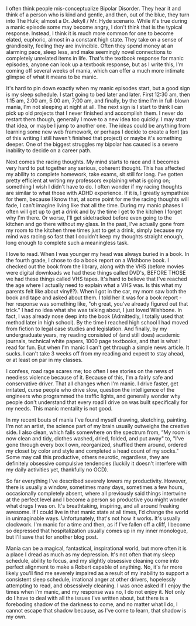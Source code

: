 I often think people mis-conceptualize Bipolar Disorder. They hear it and think of a person who is kind and gentle, and then, out of the blue, they turn into The Hulk; almost a Dr. Jekyll / Mr. Hyde scenario. While it's true during a manic episode some may become angry, I don't think that is the typical response. Instead, I think it is much more common for one to become elated, euphoric, almost in a constant high state. They take on a sense of grandiosity, feeling they are invincible. Often they spend money at an alarming pace, sleep less, and make seemingly novel connections to completely unrelated items in life. That's the textbook response for manic episodes, anyone can look up a textbook response, but as I write this, I'm coming off several weeks of mania, which can offer a much more intimate glimpse of what it means to be manic.

It's hard to pin down exactly when my manic episodes start, but a good sign is my sleep schedule. I start going to bed later and later. First 12:30 am, then 1:15 am, 2:00 am, 5:00 am, 7;00 am, and finally, by the time I'm in full-blown mania, I'm not sleeping at night at all. The next sign is I start to think I can pick up old projects that I never finished and accomplish them. I never do restart them though, generally I move to a new idea too quickly. I may start that idea, or maybe I jump to another one. The ideas could be anything from learning some new web framework, or perhaps I decide to create a font (as of this writing I still haven't finished that project) or maybe it's something deeper. One of the biggest struggles my bipolar has caused is a severe inability to decide on a career path.

Next comes the racing thoughts. My mind starts to race and it becomes very hard to put together any serious, coherent thought. This has affected my ability to complete homework, take exams, sit still for long. I've gotten pretty efficient at writing my professors explaining what is going on; something I wish I didn't have to do. I often wonder if my racing thoughts are similar to what those with ADHD experience. If it is, I greatly sympathize for them, because I know that, at some point for me the racing thoughts will fade, I can't imagine living like that all the time. During my manic phases I often will get up to get a drink and by the time I get to the kitchen I forget why I'm there. Or worse, I'll get sidetracked before even going to the kitchen and go there without my glass. In the past, I've actually gone from my room to the kitchen three times just to get a drink, simply because my mind was racing so fast that I couldn't keep my thoughts straight enough, long enough to complete such a meaningless task.

I love to read. When I was younger my head was always buried in a book. In the fourth grade, I chose to do a book report on a Wishbone book. I checked out the book from the library, along with the VHS (before movies were digital downloads we had these things called DVD's, BEFORE THOSE we had these things called VHS tapes. It's hard to believe that I've reached the age where I actually need to explain what a VHS was. Is this what my parents felt like about vinyl!?). When I got in the car, my mom saw both the book and tape and asked about them. I told her it was for a book report - her response was something like, "oh great, you've already figured out that trick." I had no idea what she was talking about, I just loved Wishbone. In fact, I was already nose deep into the book (Admittedly, I totally used that method later in high school). By the time I reached high school I had moved from fiction to legal case studies and legislation. And finally, by my undergraduate years, my reading consisted of (and still does) academic journals, technical white papers, 1000 page textbooks, and that is what I read for fun. But when I'm manic I can't get through a simple news article. It sucks. I can't take 3 weeks off from my reading and expect to stay ahead, or at least on par in my classes.

I confess, road rage scares me; too often I see stories on the news of needless violence because of it. Because of this, I'm a fairly safe and conservative driver. That all changes when I'm manic. I drive faster, get irritated, curse people who drive slow, question the intelligence of the engineers who programmed the traffic lights,  and generally wonder why people don't understand that every road I drive on was built specifically for my needs. This manic mentality is not good.

In my recent bouts of mania I've found myself drawing, sketching, painting. I'm not an artist, the science part of my brain usually outweighs the creative side. I also clean, which falls somewhere on the spectrum from, “My room is now clean and tidy, clothes washed, dried, folded, and put away" to, "I've gone through every box I own, reorganized, shuffled them around, ordered my closet by color and style and completed a head count of my socks." Some may call this productive, others neurotic, regardless, they are definitely obsessive compulsive tendencies (luckily it doesn't interfere with my daily activities yet, thankfully no OCD).

So far everything I've described severely lowers my productivity. However, there is usually a window, sometimes many days, sometimes a few hours, occasionally completely absent, where all previously said things intertwine at the perfect level and I become a person so productive you might wonder what drugs I was on. It's breathtaking, inspiring, and all around freaking awesome. If I could live in that manic state at all times, I'd change the world in unimaginable ways. Unfortunately, that's not how it works. It's usually clockwork. I'm manic for a time and then, as if I've fallen off a cliff, I become so depressed that hospitalization usually comes up in my inner monologue, but I'll save that for another blog post.

Mania can be a magical, fantastical, inspirational world, but more often it is a place I dread as much as my depression. It's not often that my sleep schedule, ability to focus, and my slightly obsessive cleaning come into perfect alignment to make a Robert capable of anything. No, it's far more likely you'll find me severely impaired as a result of my inability to support a consistent sleep schedule, irrational anger at other drivers, hopelessly attempting to read, and obsessively cleaning. I was once asked if I enjoy the times when I’m manic, and my response was no, I do not enjoy it. Not only do I have to deal with all the issues I've written about, but there is a foreboding shadow of the darkness to come, and no matter what I do, I cannot escape that shadow because, as I've come to learn, that shadow is my own.
